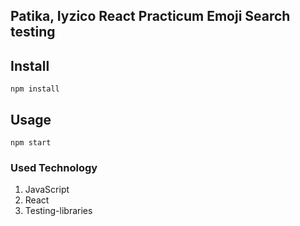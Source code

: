  Patika, Iyzico React Practicum Emoji Search testing
---




Install
---

`npm install`



Usage
---

`npm start`

### Used Technology
1. JavaScript
2. React
3. Testing-libraries


